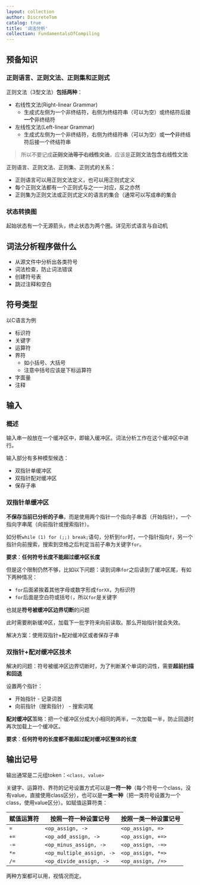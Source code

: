 ```yaml
---
layout: collection
author: DiscreteTom
catalog: true
title: '词法分析'
collection: FundamentalsOfCompiling
---
```


## 预备知识

### 正则语言、正则文法、正则集和正则式

正则文法（3型文法）**包括两种**：
- 右线性文法(Right-linear Grammar)
  - 生成式左侧为一个非终结符，右侧为终结符串（可以为空）或终结符后接**一个**非终结符
- 左线性文法(Left-linear Grammar)
  - 生成式左侧为一个非终结符，右侧为终结符串（可以为空）或**一个**非终结符后接一个终结符串

>所以不要记成~~**正则文法等于右线性文法**~~，应该是**正则文法包含右线性文法**

正则语言、正则文法、正则集、正则式的关系：
- 正则语言可以用正则文法定义，也可以用正则式定义
- 每个正则文法都有一个正则式与之一一对应，反之亦然
- 正则集为正则文法或正则式定义的语言的集合（通常可以写成串的集合

### 状态转换图

起始状态有一个无源箭头，终止状态为两个圈。详见形式语言与自动机

## 词法分析程序做什么

- 从源文件中分析出各类符号
- 词法检查，防止词法错误
- 创建符号表
- 跳过注释和空白

## 符号类型

以C语言为例
- 标识符
- 关键字
- 运算符
- 界符
  - 如小括号、大括号
  - 注意中括号应该是下标运算符
- 字面量
- 注释

## 输入

### 概述

输入串一般放在一个缓冲区中，即输入缓冲区。词法分析工作在这个缓冲区中进行。

输入部分有多种模型候选：
- 双指针单缓冲区
- 双指针配对缓冲区
- 保存子串

### 双指针单缓冲区

**不保存当前已分析的子串**，而是使用两个指针一个指向子串首（开始指针），一个指向字串尾（向前指针或搜索指针）。

如分析`while (1) for (;;) break;`语句，分析到`for`时，一个指针指向`f`，另一个指针向前搜索，搜索到空格之后判定当前子串为关键字`for`。

**要求**：**任何符号长度不能超过缓冲区长度**

但是这个限制仍然不够，比如以下问题：读到词串`for`之后读到了缓冲区尾，有如下两种情况：
- `for`后面紧挨着其他字母或数字形成`forXX`，为标识符
- `for`后面是空白符或括号`(`，所以`for`是关键字

也就是**符号被缓冲区边界切断**的问题

此时需要刷新缓冲区，加载下一批字符来向前读取。那么开始指针就会失效。

解决方案：使用双指针+配对缓冲区或者保存子串

### 双指针+配对缓冲区技术

解决的问题：符号被缓冲区边界切断时，为了判断某个单词的词性，需要**超前扫描和回退**

设置两个指针：
- 开始指针 - 记录词首
- 向前指针（搜索指针） - 搜索词尾

**配对缓冲区**策略：把一个缓冲区分成大小相同的两半，一次加载一半，防止回退时再次加载上一个缓冲区。

**要求**：**任何符号的长度都不能超过配对缓冲区整体的长度**

## 输出记号

输出通常是二元组token：`<class, value>`

关键字、运算符、界符的记号设置方式可以是**一符一种**（每个符号一个class，没有value，直接使用class区分），也可以是**一类一种**（把一类符号设置为一个class，使用value区分）。如赋值运算符类：

| 赋值运算符 | 按照一符一种设置记号 | 按照一类一种设置记号 |
| --- | --- | --- |
| `=` | `<op_assign, ->` | `<op_assign, =>` |
| `+=` | `<op_add_assign, ->` | `<op_assign, +=>` |
| `-=` | `<op_minus_assign, ->` | `<op_assign, -=>` |
| `*=` | `<op_multiple_assign, ->` | `<op_assign, *=>` |
| `/=` | `<op_divide_assign, ->` | `<op_assign, /=>` |

两种方案都可以用，视情况而定。

